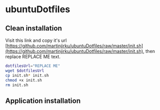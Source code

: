 # ubuntuDotfiles

## Clean installation

Visit this link and copy it's url [https://github.com/martinjirku/ubuntuDotfiles/raw/master/init.sh](https://github.com/martinjirku/ubuntuDotfiles/raw/master/init.sh), then replace REPLACE ME text.

```sh
dotfilesUrl="REPLACE ME"
wget $dotfilesUrl
cp init.sh* init.sh
chmod +x init.sh
rm init.sh
```

## Application installation
